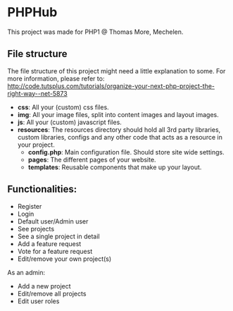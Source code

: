 # PHPHub

This project was made for PHP1 @ Thomas More, Mechelen.

## File structure

The file structure of this project might need a little explanation to some.
For more information, please refer to: http://code.tutsplus.com/tutorials/organize-your-next-php-project-the-right-way--net-5873

* **css**: All your (custom) css files.
* **img**: All your image files, split into content images and layout images.
* **js**: All your (custom) javascript files.
* **resources**: The resources directory should hold all 3rd party libraries, custom libraries, configs and any other code that acts as a resource in your project.
	* **config.php**: Main configuration file. Should store site wide settings.
	* **pages**: The different pages of your website.
	* **templates**: Reusable components that make up your layout.
	
## Functionalities:

* Register
* Login
* Default user/Admin user
* See projects
* See a single project in detail
* Add a feature request
* Vote for a feature request
* Edit/remove your own project(s)

As an admin:

* Add a new project
* Edit/remove all projects
* Edit user roles